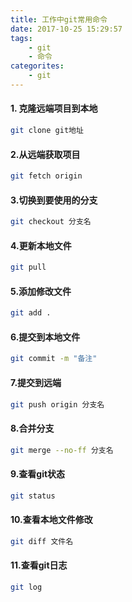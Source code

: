 ```yaml
---
title: 工作中git常用命令
date: 2017-10-25 15:29:57
tags: 
    - git
    - 命令
categorites: 
    - git
---
```


#### 1. 克隆远端项目到本地

```bash
git clone git地址
```
#### 2.从远端获取项目

```bash
git fetch origin
```
<!-- more -->
#### 3.切换到要使用的分支

```bash
git checkout 分支名
```
#### 4.更新本地文件
 
```bash
git pull
```
#### 5.添加修改文件

```bash
git add .
```
#### 6.提交到本地文件

```bash
git commit -m "备注"
```
#### 7.提交到远端

```bash
git push origin 分支名
```
#### 8.合并分支

```bash
git merge --no-ff 分支名
```
#### 9.查看git状态

```bash
git status
```
#### 10.查看本地文件修改

```bash
git diff 文件名
```
#### 11.查看git日志

```bash
git log
```
